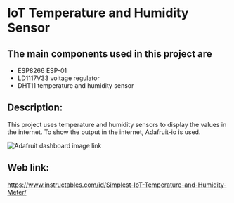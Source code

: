 # IoT Temperature and Humidity Sensor

## The main components used in this project are
- ESP8266 ESP-01
- LD1117V33 voltage regulator
- DHT11 temperature and humidity sensor


## Description:
This project uses temperature and humidity sensors to display the values in the internet.
To show the output in the internet, Adafruit-io is used. 





![Adafruit dashboard image link](https://content.instructables.com/F6O/GX2J/K9G9HAPW/F6OGX2JK9G9HAPW.LARGE.jpg?auto=webp&frame=1&fit=bounds)


## Web link:
https://www.instructables.com/id/Simplest-IoT-Temperature-and-Humidity-Meter/
